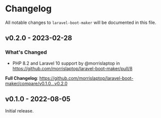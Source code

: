 # Changelog

All notable changes to `laravel-boot-maker` will be documented in this file.

## v0.2.0 - 2023-02-28

### What's Changed

- PHP 8.2 and Laravel 10 support by @morrislaptop in https://github.com/morrislaptop/laravel-boot-maker/pull/8

**Full Changelog**: https://github.com/morrislaptop/laravel-boot-maker/compare/v0.1.0...v0.2.0

## v0.1.0 - 2022-08-05

Initial release.
